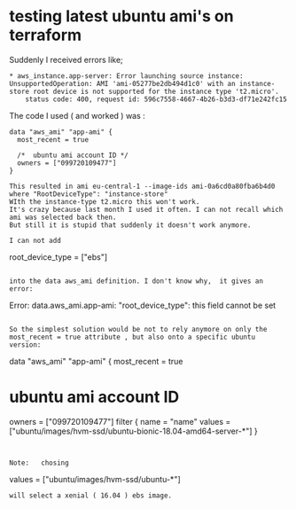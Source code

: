 # testing latest ubuntu ami's on terraform

Suddenly I received errors like;
~~~
* aws_instance.app-server: Error launching source instance: UnsupportedOperation: AMI 'ami-05277be2db494d1c0' with an instance-store root device is not supported for the instance type 't2.micro'.
	status code: 400, request id: 596c7558-4667-4b26-b3d3-df71e242fc15
~~~

The code I used ( and worked ) was :
~~~
data "aws_ami" "app-ami" {
  most_recent = true

  /*  ubuntu ami account ID */
  owners = ["099720109477"]
}

This resulted in ami eu-central-1 --image-ids ami-0a6cd0a80fba6b4d0 where "RootDeviceType": "instance-store"
WIth the instance-type t2.micro this won't work.
It's crazy because last month I used it often. I can not recall which ami was selected back then.  
But still it is stupid that suddenly it doesn't work anymore.

I can not add  
~~~
root_device_type = ["ebs"]  
~~~

into the data aws_ami definition. I don't know why,  it gives an error:
~~~
Error: data.aws_ami.app-ami: "root_device_type": this field cannot be set
~~~

So the simplest solution would be not to rely anymore on only the most_recent = true attribute , but also onto a specific ubuntu version:

~~~
data "aws_ami" "app-ami" {
  most_recent = true
  # ubuntu ami account ID
owners = ["099720109477"]
filter {
  name   = "name"
  values = ["ubuntu/images/hvm-ssd/ubuntu-bionic-18.04-amd64-server-*"]
}
~~~


Note: 	chosing
~~~
values = ["ubuntu/images/hvm-ssd/ubuntu-*"]
~~~
will select a xenial ( 16.04 ) ebs image.
